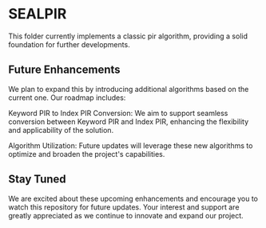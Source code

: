 # SEALPIR

This folder currently implements a classic pir algorithm, providing a solid foundation for further developments.

## Future Enhancements

We plan to expand this by introducing additional algorithms based on the current one. Our roadmap includes:

Keyword PIR to Index PIR Conversion: We aim to support seamless conversion between Keyword PIR and Index PIR,
enhancing the flexibility and applicability of the solution.

Algorithm Utilization: Future updates will leverage these new algorithms to optimize and broaden the project's capabilities.

## Stay Tuned

We are excited about these upcoming enhancements and encourage you to watch this repository for future updates.
Your interest and support are greatly appreciated as we continue to innovate and expand our project.
